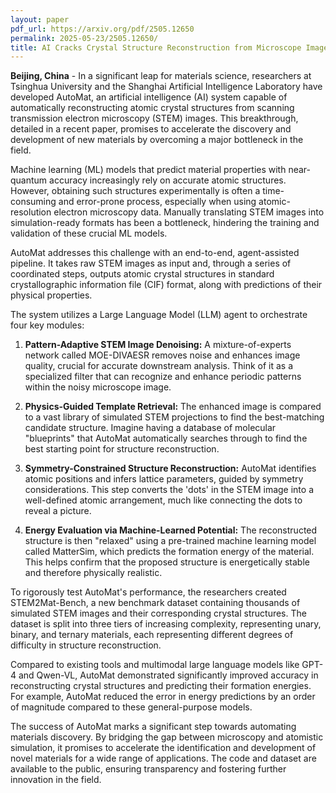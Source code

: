```yaml
---
layout: paper
pdf_url: https://arxiv.org/pdf/2505.12650
permalink: 2025-05-23/2505.12650/
title: AI Cracks Crystal Structure Reconstruction from Microscope Images with AutoMat
---
```




**Beijing, China** - In a significant leap for materials science, researchers at Tsinghua University and the Shanghai Artificial Intelligence Laboratory have developed AutoMat, an artificial intelligence (AI) system capable of automatically reconstructing atomic crystal structures from scanning transmission electron microscopy (STEM) images. This breakthrough, detailed in a recent paper, promises to accelerate the discovery and development of new materials by overcoming a major bottleneck in the field.

Machine learning (ML) models that predict material properties with near-quantum accuracy increasingly rely on accurate atomic structures. However, obtaining such structures experimentally is often a time-consuming and error-prone process, especially when using atomic-resolution electron microscopy data. Manually translating STEM images into simulation-ready formats has been a bottleneck, hindering the training and validation of these crucial ML models.

AutoMat addresses this challenge with an end-to-end, agent-assisted pipeline.  It takes raw STEM images as input and, through a series of coordinated steps, outputs atomic crystal structures in standard crystallographic information file (CIF) format, along with predictions of their physical properties.

The system utilizes a Large Language Model (LLM) agent to orchestrate four key modules:

1.  **Pattern-Adaptive STEM Image Denoising:**  A mixture-of-experts network called MOE-DIVAESR removes noise and enhances image quality, crucial for accurate downstream analysis.  Think of it as a specialized filter that can recognize and enhance periodic patterns within the noisy microscope image.

2.  **Physics-Guided Template Retrieval:** The enhanced image is compared to a vast library of simulated STEM projections to find the best-matching candidate structure. Imagine having a database of molecular "blueprints" that AutoMat automatically searches through to find the best starting point for structure reconstruction.

3.  **Symmetry-Constrained Structure Reconstruction:** AutoMat identifies atomic positions and infers lattice parameters, guided by symmetry considerations. This step converts the 'dots' in the STEM image into a well-defined atomic arrangement, much like connecting the dots to reveal a picture.

4.  **Energy Evaluation via Machine-Learned Potential:**  The reconstructed structure is then "relaxed" using a pre-trained machine learning model called MatterSim, which predicts the formation energy of the material. This helps confirm that the proposed structure is energetically stable and therefore physically realistic.

To rigorously test AutoMat's performance, the researchers created STEM2Mat-Bench, a new benchmark dataset containing thousands of simulated STEM images and their corresponding crystal structures.  The dataset is split into three tiers of increasing complexity, representing unary, binary, and ternary materials, each representing different degrees of difficulty in structure reconstruction.

Compared to existing tools and multimodal large language models like GPT-4 and Qwen-VL, AutoMat demonstrated significantly improved accuracy in reconstructing crystal structures and predicting their formation energies. For example, AutoMat reduced the error in energy predictions by an order of magnitude compared to these general-purpose models.

The success of AutoMat marks a significant step towards automating materials discovery. By bridging the gap between microscopy and atomistic simulation, it promises to accelerate the identification and development of novel materials for a wide range of applications.  The code and dataset are available to the public, ensuring transparency and fostering further innovation in the field.